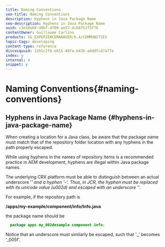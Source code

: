 ```yaml
---
title: Naming Conventions
seo-title: Naming Conventions
description: Hyphens in Java Package Name
seo-description: Hyphens in Java Package Name
uuid: c3e10ab9-d0bf-4700-ae57-dc68752f5f76
contentOwner: Guillaume Carlino
products: SG_EXPERIENCEMANAGER/6.4/COMMUNITIES
topic-tags: developing
content-type: reference
discoiquuid: 12b5c2f6-eb15-40fa-b43b-adddfcd7a77e
index: y
internal: n
snippet: y
---
```


# Naming Conventions{#naming-conventions}

## Hyphens in Java Package Name {#hyphens-in-java-package-name}

When creating a location for a Java class, be aware that the package name must match that of the repository folder location with any hyphens in the path properly escaped.

While using hyphens in the names of repository items is a recommended practice in AEM development, hyphens are illegal within Java package names.

The underlying CRX platform must be able to distinguish between an actual underscore '_' and a hyphen '-'. Thus, in JCR, the hyphen must be replaced with its unicode value (u002d) and escaped with an underscore '_'.

For example, if the repository path is

**/apps/my-example/component/info/Info.java**

the package name should be

```java
  package apps.my_002dexample.component.info;
```

Notice that an underscore must similarly be escaped, such that '_' becomes '_005f'.
